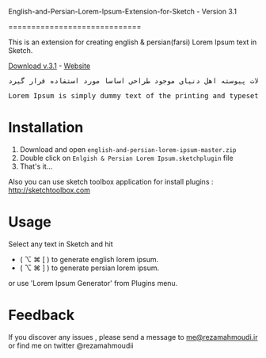 English-and-Persian-Lorem-Ipsum-Extension-for-Sketch - Version 3.1

=============================

This is an extension for creating english & persian(farsi) Lorem Ipsum text in Sketch.

[Download v.3.1](https://rezaaa.github.io/english-and-persian-lorem-ipsum/files/builds/english-and-persian-lorem-ipsum.v.3.1.zip) - [Website](https://rezaaa.github.io/english-and-persian-lorem-ipsum/)

<pre>
لورم ایپسوم متن ساختگی با تولید سادگی نامفهوم از صنعت چاپ و با استفاده از طراحان گرافیک است. چاپگرها و متون بلکه روزنامه و مجله در ستون و سطرآنچنان که لازم است و برای شرایط فعلی تکنولوژی مورد نیاز و کاربردهای متنوع با هدف بهبود ابزارهای کاربردی می باشد. کتابهای زیادی در شصت و سه درصد گذشته، حال و آینده شناخت فراوان جامعه و متخصصان را می طلبد تا با نرم افزارها شناخت بیستری را برای طراحان رایانه ای و فرهنگ پیشرو در زبان فارسی ایجاد کرد. در این صورت می توان امید داشت که تمام و دشواری موجود در ارائه راهکارها و شرایط سخت تایپ به پایان رسد وزمان مورد نیاز شامل حروفچینی دستاوردهای اصلی و جوابگوی سوالات پیوسته اهل دنیای موجود طراحی اساسا مورد استفاده قرار گیرد.
</pre>
<pre>
Lorem Ipsum is simply dummy text of the printing and typesetting industry. Lorem Ipsum has been the industry's standard dummy text ever since the 1500s, when an unknown printer took a galley of type and scrambled it to make a type specimen book. It has survived not only five centuries, but also the leap into electronic typesetting, remaining essentially unchanged. It was popularised in the 1960s with the release of Letraset sheets containing Lorem Ipsum passages, and more recently with desktop publishing software like Aldus PageMaker including versions of Lorem Ipsum.
</pre>

Installation
=============================
<ol>
  <li>Download and open <code>english-and-persian-lorem-ipsum-master.zip</code></li>
  <li>Double click on <code>Enlgish & Persian Lorem Ipsum.sketchplugin</code> file</li>
  <li>That's it...</li>
</ol>

Also you can use sketch toolbox application for install plugins : http://sketchtoolbox.com

Usage
=============================

Select any text in Sketch and hit

- ( ⌥ ⌘ [ ) to generate english lorem ipsum.
- ( ⌥ ⌘ ] ) to generate persian lorem ipsum.

or use 'Lorem Ipsum Generator' from Plugins menu.

Feedback
=============================

If you discover any issues , please send a message to me@rezamahmoudi.ir or find me on twitter @rezamahmoudii
